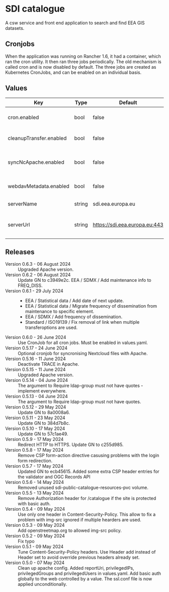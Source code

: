 # SDI catalogue

A csw service and front end application to search and find EEA GIS datasets.

## Cronjobs

When the application was running on Rancher 1.6, it had a container, which ran the cron utility. It then ran three jobs periodically. The old mechanism is called cron and is now disabled by default. The three jobs are created as Kubernetes CronJobs, and can be enabled on an individual basis.

## Values

| Key | Type | Default | Description |
|-----|------|---------|-------------|
| cron.enabled | bool | false | Use the old crontab mechanism |
| cleanupTransfer.enabled | bool | false | Remove files in ShareIT |
| syncNcApache.enabled | bool | false | Sync NextCloud files with Apache |
| webdavMetadata.enabled | bool | false | Update webdav meta data |
| serverName | string | sdi.eea.europa.eu | Name of the server |
| serverUrl | string | https://sdi.eea.europa.eu:443 | URL of the server. The port is required. |


## Releases

<dl>
  <dt>Version 0.6.3 - 06 August 2024</dt>
  <dd>Upgraded Apache version.</dd>

  <dt>Version 0.6.2 - 06 August 2024</dt>
  <dd>Update GN to c3949e2c. EEA / SDMX / Add maintenance info to FREQ_DISS.</dd>

  <dt>Version 0.6.1 - 29 July 2024</dt>
  <dd>
    <ul>
      <li>EEA / Statistical data / Add date of next update.</li>
      <li>EEA / Statistical data / Migrate frequency of dissemination from maintenance to specific element.</li>
      <li>EEA / SDMX / Add frequency of dissemination.</li>
      <li>Standard / ISO19139 / Fix removal of link when multiple transferoptions are used.</li>
    </ul>
  </dd>

  <dt>Version 0.6.0 - 26 June 2024</dt>
  <dd>Use CronJob for all cron jobs. Must be enabled in values.yaml.</dd>

  <dt>Version 0.5.17 - 24 June 2024</dt>
  <dd>Optional cronjob for syncronising Nextcloud files with Apache.</dd>

  <dt>Version 0.5.16 - 11 June 2024</dt>
  <dd>Deactivate TRACE in Apache.</dd>

  <dt>Version 0.5.15 - 11 June 2024</dt>
  <dd>Upgraded Apache version.</dd>

  <dt>Version 0.5.14 - 04 June 2024</dt>
  <dd>The argument to Require ldap-group must not have quotes - implement everywhere.</dd>

  <dt>Version 0.5.13 - 04 June 2024</dt>
  <dd>The argument to Require ldap-group must not have quotes.</dd>

  <dt>Version 0.5.12 - 29 May 2024</dt>
  <dd>Update GN to 8a0008a6.</dd>

  <dt>Version 0.5.11 - 23 May 2024</dt>
  <dd>Update GN to 384d7b8c.</dd>

  <dt>Version 0.5.10 - 17 May 2024</dt>
  <dd>Update GN to 57c1ae49.</dd>

  <dt>Version 0.5.9 - 17 May 2024</dt>
  <dd>Redirect HTTP to HTTPS. Update GN to c255d985.</dd>

  <dt>Version 0.5.8 - 17 May 2024</dt>
  <dd>Remove CSP form-action directive casusing problems with the login form redirection.</dd>

  <dt>Version 0.5.7 - 17 May 2024</dt>
  <dd>Updated GN to ecb45615. Added some extra CSP header entries for the validator and OGC Records API</dd>

  <dt>Version 0.5.6 - 14 May 2024</dt>
  <dd>Removed unused sdi-public-catalogue-resources-pvc volume.</dd>

  <dt>Version 0.5.5 - 13 May 2024</dt>
  <dd>Remove Authorization header for /catalogue if the site is protected with basic auth.</dd>

  <dt>Version 0.5.4 - 09 May 2024</dt>
  <dd>Use only one header in Content-Security-Policy. This allow to fix a problem with img-src ignored if
  multiple hearders are used.</dd>

  <dt>Version 0.5.3 - 09 May 2024</dt>
  <dd>Add openstreetmap.org to allowed img-src policy.</dd>

  <dt>Version 0.5.2 - 09 May 2024</dt>
  <dd>Fix typo</dd>

  <dt>Version 0.5.1 - 09 May 2024</dt>
  <dd>Tune Content-Security-Policy headers. Use Header add instead of Header set to avoid
  override previous headers already set.
  </dd>

  <dt>Version 0.5.0 - 07 May 2024</dt>
  <dd>Clean up apache config.
    Added reportUri, privilegedIPs, privilegedGroups and privilegedUsers in values.yaml.
    Add basic auth globally to the web controlled by a value.
    The ssl.conf file is now applied unconditionally.
  </dd>

</dl>

